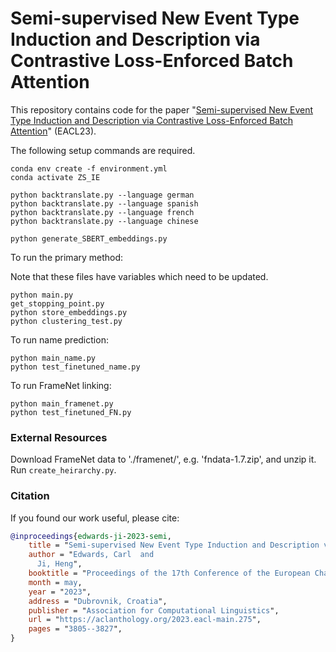 # Semi-supervised New Event Type Induction and Description via Contrastive Loss-Enforced Batch Attention


This repository contains code for the paper "[Semi-supervised New Event Type Induction and Description via Contrastive Loss-Enforced Batch Attention](https://aclanthology.org/2023.eacl-main.275/)" (EACL23).


The following setup commands are required. 
```
conda env create -f environment.yml
conda activate ZS_IE

python backtranslate.py --language german
python backtranslate.py --language spanish
python backtranslate.py --language french
python backtranslate.py --language chinese

python generate_SBERT_embeddings.py
```

To run the primary method:

Note that these files have variables which need to be updated. 
```
python main.py
get_stopping_point.py
python store_embeddings.py
python clustering_test.py
```

To run name prediction:
```
python main_name.py
python test_finetuned_name.py
```

To run FrameNet linking:
```
python main_framenet.py
python test_finetuned_FN.py
```


### External Resources
Download FrameNet data to './framenet/', e.g. 'fndata-1.7.zip', and unzip it. Run `create_heirarchy.py`. 

### Citation
If you found our work useful, please cite:
```bibtex
@inproceedings{edwards-ji-2023-semi,
    title = "Semi-supervised New Event Type Induction and Description via Contrastive Loss-Enforced Batch Attention",
    author = "Edwards, Carl  and
      Ji, Heng",
    booktitle = "Proceedings of the 17th Conference of the European Chapter of the Association for Computational Linguistics",
    month = may,
    year = "2023",
    address = "Dubrovnik, Croatia",
    publisher = "Association for Computational Linguistics",
    url = "https://aclanthology.org/2023.eacl-main.275",
    pages = "3805--3827",
}
```

